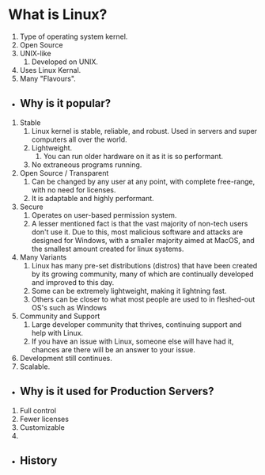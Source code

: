 # What is Linux?

1. Type of operating system kernel.
2. Open Source
3. UNIX-like
   1. Developed on UNIX.
4. Uses Linux Kernal.
5. Many "Flavours".

- Why is it popular?
  -

1. Stable
   1. Linux kernel is stable, reliable, and robust. Used in servers and super computers all over the world.
   2. Lightweight.
      1. You can run older hardware on it as it is so performant. 
   3. No extraneous programs running.
2. Open Source / Transparent
   1. Can be changed by any user at any point, with complete free-range, with no need for licenses.
   2. It is adaptable and highly performant.
3. Secure
   1. Operates on user-based permission system.
   2. A lesser mentioned fact is that the vast majority of non-tech users don't use it. Due to this, most malicious software and attacks are designed for Windows, with a smaller majority aimed at MacOS, and the smallest amount created for linux systems.
4. Many Variants
   1. Linux has many pre-set distributions (distros) that have been created by its growing community, many of which are continually developed and improved to this day.
   2. Some can be extremely lightweight, making it lightning fast.
   3. Others can be closer to what most people are used to in fleshed-out OS's such as Windows
5. Community and Support
   1. Large developer community that thrives, continuing support and help with Linux.
   2. If you have an issue with Linux, someone else will have had it, chances are there will be an answer to your issue.
6. Development still continues.
7. Scalable.

- Why is it used for Production Servers?
  - 

1. Full control
2. Fewer licenses
3. Customizable
4. 

- History
  - 

